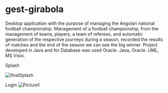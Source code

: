 # gest-girabola
Desktop application with the purpose of managing the Angolan national football championship.
Management of a football championship, from the management of teams, players, a team of referees, and automatic generation of the respective journeys during a season, recorded the results of matches and the end of the season we can see the big winner.
Project developed in Java and for Database was used Oracle.
Java, Oracle. UML, MS Visio.

Splash

![finalSplash](https://user-images.githubusercontent.com/82730685/160912337-887174e2-f873-469f-b473-05f234b2e194.png)


Login
![Picture1](https://user-images.githubusercontent.com/82730685/160912687-49743abd-b815-48bc-8ed4-40d2a93b56c2.png)
